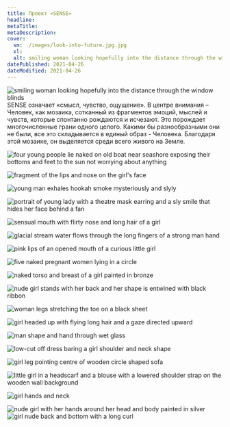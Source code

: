 ```yaml
---
title: Проект «SENSE»
headline: 
metaTitle: 
metaDescription:
cover:
  sm: ./images/look-into-future.jpg.jpg
  xl: 
  alt: smiling woman looking hopefully into the distance through the window blinds
datePublished: 2021-04-26
dateModified: 2021-04-26
---
```


<div class="clearfix">
  <div class="left w-70">
    <img src="./images/look-into-future.jpg" alt="smiling woman looking hopefully into the distance through the window blinds" />
  </div>
  <div>
 SENSE означает «смысл, чувство, ощущение». В центре внимания – Человек, как мозаика, сотканный из фрагментов эмоций, мыслей и чувств, которые спонтанно рождаются и исчезают. Это порождает многочисленные грани одного целого. Какими бы разнообразными они не были, все это складывается в единый образ - Человека. Благодаря этой мозаике, он выделяется среди всего живого на Земле.
  </div>
</div>

![four young people lie naked on old boat near seashore exposing their bottoms and feet to the sun not worrying about anything](./images/no-worries-be-happy.jpg)

![fragment of the lips and nose on the girl's face](./images/face-sculpture.jpg)

![young man exhales hookah smoke mysteriously and slyly](./images/mystery-lover.jpg)

![portrait of young lady with a theatre mask earring and a sly smile that hides her face behind a fan](./images/life-is-game.jpg)

![sensual mouth with flirty nose and long hair of a girl](./images/no-more-words.jpg)

![glacial stream water flows through the long fingers of a strong man hand ](./images/through-stream-of-time.jpg)

![pink lips of an opened mouth of a curious little girl](./images/innocence.jpg)

![five naked pregnant women lying in a circle](./images/samsara.jpg)

![naked torso and breast of a girl painted in bronze](./images/body-sculpture.jpg)

![nude girl stands with her back and her shape is entwined with black ribbon](./images/body-gifted.jpg)

<div class="grid-2">
  <div>
    <img src="./images/gracefulness.jpg" alt="woman legs stretching the toe on a black sheet" /> 
  </div>
  <div>
  </div>
</div>

![girl headed up with flying long hair and a gaze directed upward](./images/invisible-flight.jpg)

![man shape and hand through wet glass](./images/desire-to-be-heard.jpg)

![low-cut off dress baring a girl shoulder and neck shape](./images/lines.jpg)

![girl leg pointing centre of wooden circle shaped sofa](./images/center-of-universe.jpg)

![little girl in a headscarf and a blouse with a lowered shoulder strap on the wooden wall background](./images/little-woman.jpg)

![girl hands and neck](./images/tenderness-in-autumn.jpg)

<div class="grid-2">
  <div>
    <img src="./images/captivated-by-thoughts.jpg" alt="nude girl with her hands around her head and body painted in silver" /> 
  </div>
  <div>
    <img src="./images/signs-of-passion.jpg" alt="girl nude back and bottom with a long curl" /> 
  </div>
</div>
